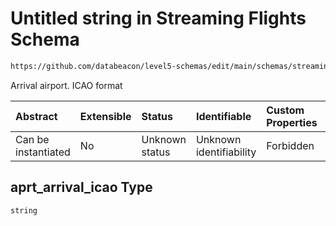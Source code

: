 # Untitled string in Streaming Flights Schema

```txt
https://github.com/databeacon/level5-schemas/edit/main/schemas/streamingFlights.schema.json#/properties/aprt_arrival_icao
```

Arrival airport. ICAO format

| Abstract            | Extensible | Status         | Identifiable            | Custom Properties | Additional Properties | Access Restrictions | Defined In                                                                                      |
| :------------------ | :--------- | :------------- | :---------------------- | :---------------- | :-------------------- | :------------------ | :---------------------------------------------------------------------------------------------- |
| Can be instantiated | No         | Unknown status | Unknown identifiability | Forbidden         | Allowed               | none                | [streamingFlights.schema.json\*](../../out/streamingFlights.schema.json "open original schema") |

## aprt\_arrival\_icao Type

`string`
